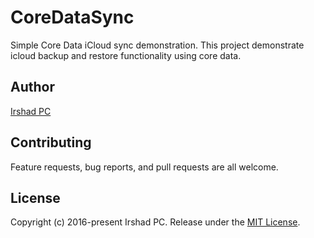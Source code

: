 CoreDataSync
========================

Simple Core Data iCloud sync demonstration. This project demonstrate icloud backup and restore functionality using core data.


## Author

[Irshad PC](https://twitter.com/irshadpc111)

## Contributing

Feature requests, bug reports, and pull requests are all welcome.

## License

Copyright (c) 2016-present Irshad PC. Release under the [MIT License]().

